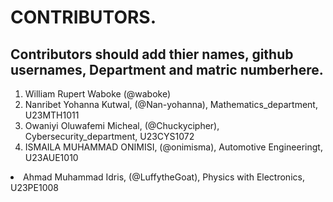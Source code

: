 # CONTRIBUTORS.
## Contributors should add thier names, github usernames, Department and matric numberhere.
<ol>
<li>William Rupert Waboke (@waboke)
<li>Nanribet Yohanna Kutwal, (@Nan-yohanna), Mathematics_department, U23MTH1011</li>
<li>Owaniyi Oluwafemi Micheal, (@Chuckycipher), Cybersecurity_department, U23CYS1072</li>
  <li>ISMAILA MUHAMMAD ONIMISI, (@onimisma), Automotive Engineeringt, U23AUE1010</li>
</ol>
<li>Ahmad Muhammad Idris, (@LuffytheGoat), Physics with Electronics, U23PE1008</li>
